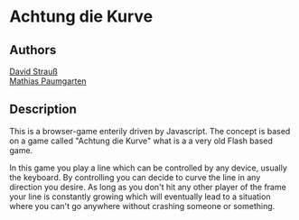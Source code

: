 Achtung die Kurve
===

Authors
---
[David Strauß](http://www.stravid.com)  
[Mathias Paumgarten](http://www.mathias-paumgarten.com)

Description
---
This is a browser-game enterily driven by Javascript. The concept is based on a game
called "Achtung die Kurve" what is a a very old Flash based game.

In this game you play a line which can be controlled by any device, usually the keyboard.
By controlling you can decide to curve the line in any direction you desire. As long as you
don't hit any other player of the frame your line is constantly growing which will eventually 
lead to a situation where you can't go anywhere without crashing someone or something.
